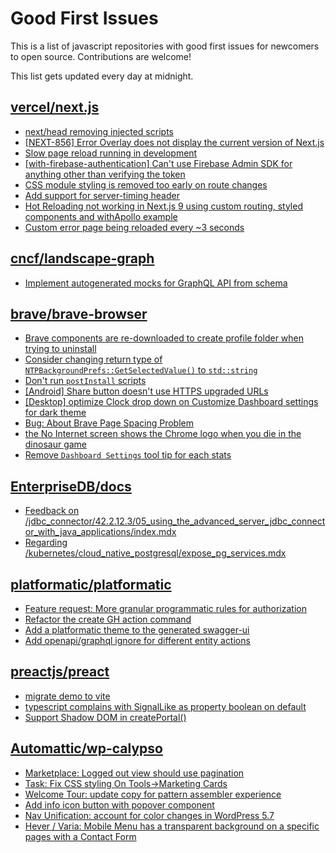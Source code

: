 # Good First Issues

This is a list of javascript repositories with good first issues for newcomers to open source. Contributions are welcome!

This list gets updated every day at midnight.

## [vercel/next.js](https://github.com/vercel/next.js)

- [next/head removing injected scripts](https://github.com/vercel/next.js/issues/11012)
- [[NEXT-856] Error Overlay does not display the current version of Next.js](https://github.com/vercel/next.js/issues/47124)
- [Slow page reload running in development](https://github.com/vercel/next.js/issues/25108)
- [[with-firebase-authentication] Can't use Firebase Admin SDK for anything other than verifying the token](https://github.com/vercel/next.js/issues/14139)
- [CSS module styling is removed too early on route changes](https://github.com/vercel/next.js/issues/17464)
- [Add support for server-timing header](https://github.com/vercel/next.js/issues/12382)
- [Hot Reloading not working in Next.js 9 using custom routing, styled components and withApollo example](https://github.com/vercel/next.js/issues/16449)
- [Custom error page being reloaded every ~3 seconds](https://github.com/vercel/next.js/issues/10024)

## [cncf/landscape-graph](https://github.com/cncf/landscape-graph)

- [Implement autogenerated mocks for GraphQL API from schema](https://github.com/cncf/landscape-graph/issues/103)

## [brave/brave-browser](https://github.com/brave/brave-browser)

- [Brave components are re-downloaded to create profile folder when trying to uninstall](https://github.com/brave/brave-browser/issues/1812)
- [Consider changing return type of `NTPBackgroundPrefs::GetSelectedValue()` to `std::string`](https://github.com/brave/brave-browser/issues/25602)
- [Don't run `postInstall` scripts](https://github.com/brave/brave-browser/issues/28419)
- [[Android] Share button doesn't use HTTPS upgraded URLs](https://github.com/brave/brave-browser/issues/11383)
- [[Desktop] optimize Clock drop down on Customize Dashboard settings for dark theme ](https://github.com/brave/brave-browser/issues/12060)
- [Bug: About Brave Page Spacing Problem](https://github.com/brave/brave-browser/issues/13286)
- [the No Internet screen shows the Chrome logo when you die in the dinosaur game](https://github.com/brave/brave-browser/issues/17124)
- [Remove `Dashboard Settings` tool tip for each stats](https://github.com/brave/brave-browser/issues/6084)

## [EnterpriseDB/docs](https://github.com/EnterpriseDB/docs)

- [Feedback on /jdbc_connector/42.2.12.3/05_using_the_advanced_server_jdbc_connector_with_java_applications/index.mdx](https://github.com/EnterpriseDB/docs/issues/1363)
- [Regarding /kubernetes/cloud_native_postgresql/expose_pg_services.mdx](https://github.com/EnterpriseDB/docs/issues/2178)

## [platformatic/platformatic](https://github.com/platformatic/platformatic)

- [Feature request: More granular programmatic rules for authorization](https://github.com/platformatic/platformatic/issues/746)
- [Refactor the create GH action command](https://github.com/platformatic/platformatic/issues/815)
- [Add a platformatic theme to the generated swagger-ui](https://github.com/platformatic/platformatic/issues/741)
- [Add openapi/graphql ignore for different entity actions ](https://github.com/platformatic/platformatic/issues/673)

## [preactjs/preact](https://github.com/preactjs/preact)

- [migrate demo to vite](https://github.com/preactjs/preact/issues/3952)
- [typescript complains with SignalLike as property boolean on default](https://github.com/preactjs/preact/issues/3934)
- [Support Shadow DOM in createPortal()](https://github.com/preactjs/preact/issues/3869)

## [Automattic/wp-calypso](https://github.com/Automattic/wp-calypso)

- [Marketplace: Logged out view should use pagination](https://github.com/Automattic/wp-calypso/issues/67075)
- [Task: Fix CSS styling On Tools->Marketing Cards](https://github.com/Automattic/wp-calypso/issues/68761)
- [Welcome Tour: update copy for pattern assembler experience](https://github.com/Automattic/wp-calypso/issues/74089)
- [Add info icon button with popover component](https://github.com/Automattic/wp-calypso/issues/45449)
- [Nav Unification: account for color changes in WordPress 5.7](https://github.com/Automattic/wp-calypso/issues/49517)
- [Hever / Varia: Mobile Menu has a transparent background on a specific pages with a Contact Form](https://github.com/Automattic/wp-calypso/issues/72288)

